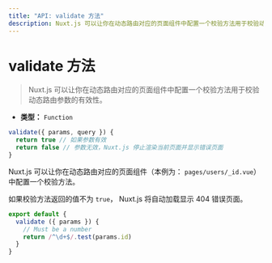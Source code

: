 ```yaml
---
title: "API: validate 方法"
description: Nuxt.js 可以让你在动态路由对应的页面组件中配置一个校验方法用于校验动态路由参数的有效性。
---
```


# validate 方法

> Nuxt.js 可以让你在动态路由对应的页面组件中配置一个校验方法用于校验动态路由参数的有效性。

- **类型：** `Function`

```js
validate({ params, query }) {
  return true // 如果参数有效
  return false // 参数无效，Nuxt.js 停止渲染当前页面并显示错误页面
}
```

Nuxt.js 可以让你在动态路由对应的页面组件（本例为： `pages/users/_id.vue`）中配置一个校验方法。

如果校验方法返回的值不为 `true`， Nuxt.js 将自动加载显示 404 错误页面。

```js
export default {
  validate ({ params }) {
    // Must be a number
    return /^\d+$/.test(params.id)
  }
}
```
